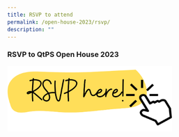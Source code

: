 ```yaml
---
title: RSVP to attend
permalink: /open-house-2023/rsvp/
description: ""
---
```

### **RSVP to QtPS Open House 2023**

<img src="/images/oh23-rsvp.png" style="width:75%">
